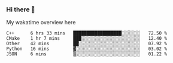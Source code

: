 ### Hi there 👋

<!--
**Jassy930/Jassy930** is a ✨ _special_ ✨ repository because its `README.md` (this file) appears on your GitHub profile.

Here are some ideas to get you started:

- 🔭 I’m currently working on ...
- 🌱 I’m currently learning ...
- 👯 I’m looking to collaborate on ...
- 🤔 I’m looking for help with ...
- 💬 Ask me about ...
- 📫 How to reach me: ...
- 😄 Pronouns: ...
- ⚡ Fun fact: ...
-->

My wakatime overview here
<!--START_SECTION:waka-->
```text
C++      6 hrs 33 mins   ██████████████████░░░░░░░   72.50 % 
CMake    1 hr 7 mins     ███░░░░░░░░░░░░░░░░░░░░░░   12.40 % 
Other    42 mins         ██░░░░░░░░░░░░░░░░░░░░░░░   07.92 % 
Python   16 mins         ▓░░░░░░░░░░░░░░░░░░░░░░░░   03.02 % 
JSON     6 mins          ▒░░░░░░░░░░░░░░░░░░░░░░░░   01.22 % 
```
<!--END_SECTION:waka-->
